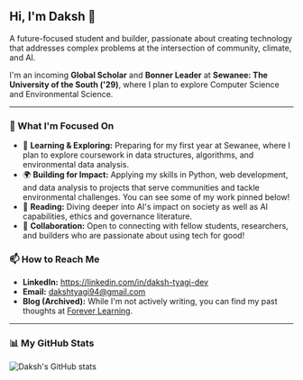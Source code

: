 ## Hi, I'm Daksh 👋

A future-focused student and builder, passionate about creating technology that addresses complex problems at the intersection of community, climate, and AI. 

I'm an incoming **Global Scholar** and **Bonner Leader** at **Sewanee: The University of the South ('29)**, where I plan to explore Computer Science and Environmental Science.

---

### 🔭 What I'm Focused On

- 🌱 **Learning & Exploring:** Preparing for my first year at Sewanee, where I plan to explore coursework in data structures, algorithms, and environmental data analysis.
- 🌍 **Building for Impact:** Applying my skills in Python, web development, and data analysis to projects that serve communities and tackle environmental challenges. You can see some of my work pinned below!
- 📖 **Reading:** Diving deeper into AI's impact on society as well as AI capabilities, ethics and governance literature.
- 🤝 **Collaboration:** Open to connecting with fellow students, researchers, and builders who are passionate about using tech for good!

### 📫 How to Reach Me

- **LinkedIn:** https://linkedin.com/in/daksh-tyagi-dev
- **Email:** dakshtyagi94@gmail.com
- **Blog (Archived):** While I'm not actively writing, you can find my past thoughts at [Forever Learning](https://foreverlearning.hashnode.dev/).

---

### 📊 My GitHub Stats

![Daksh's GitHub stats](https://github-readme-stats.vercel.app/api?username=Daksh-T&show_icons=true)
